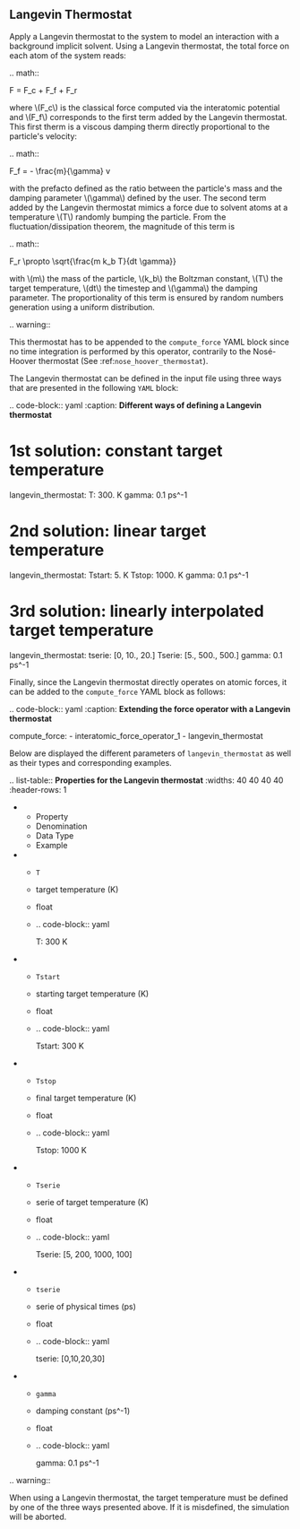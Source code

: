 ## Langevin Thermostat

Apply a Langevin thermostat to the system to model an interaction with a background implicit solvent. Using a Langevin thermostat, the total force on each atom of the system reads:

.. math::

   F = F_c + F_f + F_r

where \\(F_c\\) is the classical force computed via the interatomic potential and \\(F_f\\) corresponds to the first term added by the Langevin thermostat. This first therm is a viscous damping therm directly proportional to the particle's velocity:

.. math::
   
   F_f = - \frac{m}{\gamma} v

with the prefacto defined as the ratio between the particle's mass and the damping parameter \\(\\gamma\\) defined by the user. The second term added by the Langevin thermostat mimics a force due to solvent atoms at a temperature \\(T\\) randomly bumping the particle. From the fluctuation/dissipation theorem, the magnitude of this term is

.. math::
   
   F_r \propto \sqrt{\frac{m k_b T}{dt \gamma}}

with \\(m\\) the mass of the particle, \\(k_b\\) the Boltzman constant, \\(T\\) the target temperature, \\(dt\\) the timestep and \\(\\gamma\\) the damping parameter. The proportionality of this term is ensured by random numbers generation using a uniform distribution.

.. warning::

   This thermostat has to be appended to the ``compute_force`` YAML block since no time integration is performed by this operator, contrarily to the Nosé-Hoover thermostat (See :ref:`nose_hoover_thermostat`).
   
The Langevin thermostat can be defined in the input file using three ways that are presented in the following ``YAML`` block:

.. code-block:: yaml
   :caption: **Different ways of defining a Langevin thermostat**

   # 1st solution: constant target temperature
   langevin_thermostat:
     T: 300. K
     gamma: 0.1 ps^-1

   # 2nd solution: linear target temperature     
   langevin_thermostat:
     Tstart: 5. K
     Tstop: 1000. K
     gamma: 0.1 ps^-1

   # 3rd solution: linearly interpolated target temperature
   langevin_thermostat:
      tserie: [0, 10., 20.]
      Tserie: [5., 500., 500.]
      gamma: 0.1 ps^-1

Finally, since the Langevin thermostat directly operates on atomic forces, it can be added to the ``compute_force`` YAML block as follows:

.. code-block:: yaml
   :caption: **Extending the force operator with a Langevin thermostat**
             
   compute_force:
     - interatomic_force_operator_1
     - langevin_thermostat

Below are displayed the different parameters of ``langevin_thermostat`` as well as their types and corresponding examples.

.. list-table:: **Properties for the Langevin thermostat**
   :widths: 40 40 40 40
   :header-rows: 1

   * - Property
     - Denomination
     - Data Type
     - Example
   * - ``T``
     - target temperature (K)
     - float
     - .. code-block:: yaml
             
          T: 300 K
   * - ``Tstart``
     - starting target temperature (K)
     - float
     - .. code-block:: yaml
             
          Tstart: 300 K
   * - ``Tstop``
     - final target temperature (K)
     - float
     - .. code-block:: yaml
             
          Tstop: 1000 K
   * - ``Tserie``
     - serie of target temperature (K)
     - float
     - .. code-block:: yaml
             
          Tserie: [5, 200, 1000, 100]
   * - ``tserie``
     - serie of physical times (ps)
     - float
     - .. code-block:: yaml
             
          tserie: [0,10,20,30]
   * - ``gamma``
     - damping constant (ps^-1)
     - float
     - .. code-block:: yaml
             
          gamma: 0.1 ps^-1

.. warning::

   When using a Langevin thermostat, the target temperature must be defined by one of the three ways presented above. If it is misdefined, the simulation will be aborted.
